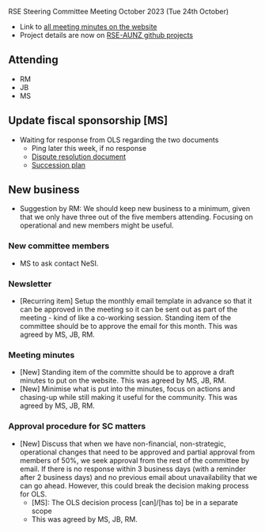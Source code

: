 RSE Steering Committee Meeting October 2023 (Tue 24th October)

- Link to [all meeting minutes on the website](https://rse-aunz.github.io/minutes/)
- Project details are now on [RSE-AUNZ github projects](https://github.com/orgs/rse-aunz/projects/3)

## Attending
* RM
* JB
* MS

## Update fiscal sponsorship [MS]
* Waiting for response from OLS regarding the two documents
    * Ping later this week, if no response
    * [Dispute resolution document](https://hackmd.io/@manodeep/rse-aunz-dispute-resolution)
    * [Succession plan](https://hackmd.io/@manodeep/rse-aunz-succession-plan)

## New business
* Suggestion by RM: We should keep new business to a minimum, given that we only have three out of the five members attending. Focusing on operational and new members might be useful.

### New committee members 
* MS to ask contact NeSI.


### Newsletter
- [Recurring item] Setup the monthly email template in advance so that it can be approved in the meeting so it can be sent out as part of the meeting - kind of like a co-working session. Standing item of the committee should be to approve the email for this month. This was agreed by MS, JB, RM.

### Meeting minutes
- [New] Standing item of the committe should be to approve a draft minutes to put on the website. This was agreed by MS, JB, RM.
- [New] Minimise what is put into the minutes, focus on actions and chasing-up while still making it useful for the community. This was agreed by MS, JB, RM.

### Approval procedure for SC matters
- [New] Discuss that when we have non-financial, non-strategic, operational changes that need to be approved and partial approval from members of 50%, we seek approval from the rest of the committee by email. If there is no response within 3 business days (with a reminder after 2 business days) and no previous email about unavailability that we can go ahead. However, this could break the decision making process for OLS.
    - [MS]: The OLS decision process [can]/[has to] be in a separate scope
    - This was agreed by MS, JB, RM.

